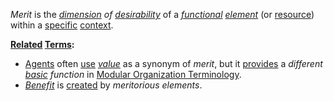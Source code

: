 *Merit* is the *[dimension](https://github.com/gcassel/Modular-Organization-Terminology/blob/master/terms/dimension.md) of [desirability](https://github.com/gcassel/Modular-Organization-Terminology/blob/master/terms/goal.md)* of a *[functional](https://github.com/gcassel/Modular-Organization-Terminology/blob/master/terms/function.md) [element](https://github.com/gcassel/Modular-Organization-Terminology/blob/master/terms/element.md)* (or [resource](https://github.com/gcassel/Modular-Organization-Terminology/blob/master/terms/resource.md)) within a [specific](https://github.com/gcassel/Modular-Organization-Terminology/blob/master/terms/specific.md) [context](https://github.com/gcassel/Modular-Organization-Terminology/blob/master/terms/context.md).
		
**[Related](https://github.com/gcassel/Modular-Organization-Terminology/blob/master/terms/relationship.md) [Terms](https://github.com/gcassel/Modular-Organization-Terminology/blob/master/terms/term.md):** 
		
* [Agents](https://github.com/gcassel/Modular-Organization-Terminology/blob/master/terms/agent.md) often [use](https://github.com/gcassel/Modular-Organization-Terminology/blob/master/terms/use.md) *[value](https://github.com/gcassel/Modular-Organization-Terminology/blob/master/terms/value.md)* as a synonym of *merit*, but it [provides](https://github.com/gcassel/Modular-Organization-Terminology/blob/master/terms/provide.md) a *different [basic](https://github.com/gcassel/Modular-Organization-Terminology/blob/master/terms/base.md) function* in [Modular Organization Terminology](https://github.com/gcassel/Modular-Organization-Terminology/).  
* *[Benefit](https://github.com/gcassel/Modular-Organization-Terminology/blob/master/terms/benefit.md)* is [created](https://github.com/gcassel/Modular-Organization-Terminology/blob/master/terms/create.md) by *meritorious elements*.
